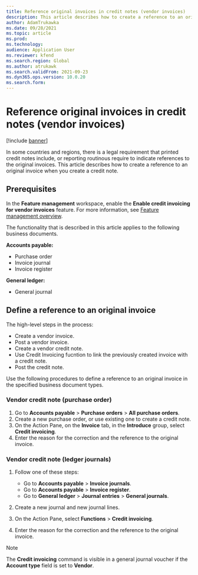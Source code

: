 ```yaml
---
title: Reference original invoices in credit notes (vendor invoices)
description: This article describes how to create a reference to an original invoice when you create a credit note.
author: AdamTrukawka
ms.date: 09/28/2021
ms.topic: article
ms.prod: 
ms.technology: 
audience: Application User
ms.reviewer: kfend
ms.search.region: Global
ms.author: atrukawk
ms.search.validFrom: 2021-09-23
ms.dyn365.ops.version: 10.0.20
ms.search.form: 
---
```


# Reference original invoices in credit notes (vendor invoices)

[!include [banner](../includes/banner.md)]

In some countries and regions, there is a legal requirement that printed credit notes include, or reporting routinous require to indicate references to the original invoices. This article describes how to create a reference to an original invoice when you create a credit note.

## Prerequisites

In the **Feature management** workspace, enable the **Enable credit invoicing for vendor invoices** feature. For more information, see [Feature management overview](../../fin-ops-core/fin-ops/get-started/feature-management/feature-management-overview.md).

The functionality that is described in this article applies to the following business documents.

**Accounts payable:**

- Purchase order
- Invoice journal
- Invoice register

**General ledger:**

- General journal

## Define a reference to an original invoice

The high-level steps in the process:
- Create a vendor invoice.
- Post a vendor invoice.
- Create a vendor credit note.
- Use Credit Invoicing fucntion to link the previously created invoice with a credit note.
- Post the credit note.

Use the following procedures to define a reference to an original invoice in the specified business document types.

### Vendor credit note (purchase order)

1. Go to **Accounts payable** \> **Purchase orders** \> **All purchase orders**.
2. Create a new purchase order, or use existing one to create a credit note.
3. On the Action Pane, on the **Invoice** tab, in the **Introduce** group, select **Credit invoicing**.
4. Enter the reason for the correction and the reference to the original invoice.

### Vendor credit note (ledger journals)

1. Follow one of these steps:

    - Go to **Accounts payable** \> **Invoice journals**.
    - Go to **Accounts payable** \> **Invoice register**.
    - Go to **General ledger** \> **Journal entries** \> **General journals**.

2. Create a new journal and new journal lines.
3. On the Action Pane, select **Functions** \> **Credit invoicing**.
4. Enter the reason for the correction and the reference to the original invoice.

> [!NOTE]
> The **Credit invoicing** command is visible in a general journal voucher if the **Account type** field is set to **Vendor**.

